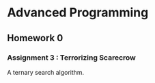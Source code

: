 # Advanced Programming
## Homework 0
### Assignment 3 : Terrorizing Scarecrow
A ternary search algorithm.